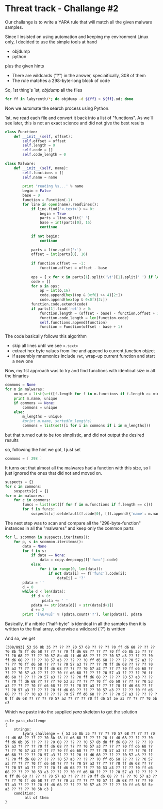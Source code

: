 # Threat track - Challange #2

Our challange is to write a YARA rule that will match all the given malware samples.

Since I insisted on using automation and keeping my environment Linux only, I decided to use the simple tools at hand
* objdump
* python

plus the given hints
* There are wildcards ("?") in the answer, speciaifically, 308 of them
* The rule matches a 298-byte-long block of code

So, 1st thing's 1st, *objdump* all the files
```bash
for ff in labyrenth/*; do objdump -d ${ff} > ${ff}.od; done
```

Now we automate the search process using Python.

1st, we read each file and convert it back into a list of "functions". As we'll see later, this is not an exact science and did not give the best results
```python
class Function:
	def __init__(self, offset):
		self.offset = offset
		self.length = 0
		self.code = []
		self.code_length = 0
	
class Malware:
	def __init__(self, name):
		self.functions = []
		self.name = name
		
		print 'reading %s...' % name
		begin = False
		base = 0
		function = Function(-1)
		for line in open(name).readlines():
			if line.find('<.text>') >= 0:
				begin = True
				parts = line.split(' ')
				base = int(parts[0], 16)
				continue
			
			if not begin:
				continue
			
			parts = line.split(':')
			offset = int(parts[0], 16)
			
			if function.offset == -1:
				function.offset = offset - base
			
			ops = [ x for x in parts[1].split('\t')[1].split(' ') if len(x) == 2 ]
			code = []
			for o in ops:
				op = int(o,16)
				code.append(hex((op & 0xf0) >> 4)[2:])
				code.append(hex(op & 0x0f)[2:])
			function.code.extend(code)
			if parts[1].find('ret') > 0:
				function.length = (offset - base) - function.offset + 1
				function.code_length = len(function.code)
				self.functions.append(function)
				function = Function(offset - base + 1)
```

The code basically follows this algorithm
* skip all lines until we see `<.text>`
* extract hex byte values from line and append to current *function* object
* if assembly mnemonics include `ret`, wrap-up current function and start a new one

Now, my 1st approach was to try and find functions with identical size in all the binaries
```python
commons = None
for m in malwares:
	unique = list(set([f.length for f in m.functions if f.length >= min_length]))
	print m.name, unique
	if commons == None:
		commons = unique
	else:
		m_lengths = unique
		#print m.name, sorted(m_lengths)
		commons = list(set([i for i in commons if i in m_lengths]))
```
but that turned out to be too simplistic, and did not output the desired results

so, following the hint we got, I just set
```python
commons = [ 298 ]
```
It turns out that almost all the malwares had a function with this size, so I just ignored the ones that did not and moved on.
```python
suspects = {}
for c in commons:
	suspects[c] = {}
for m in malwares:
	for c in commons:
		funcs = list(set([f for f in m.functions if f.length == c]))
		for f in funcs:
			suspects[c].setdefault(f.code[0], []).append({'name': m.name, 'func': f})
```
The next step was to scan and compare all the "298-byte-function" instances in all the "malwares" and keep only the common parts
```python
for l, scommon in suspects.iteritems():
	for p, s in scommon.iteritems():
		data = None
		for f in s:
			if data == None:
				data = copy.deepcopy(f['func'].code)
			else:
				for i in range(0, len(data)):
					if not data[i] == f['func'].code[i]:
						data[i] = '?'
		pdata = ''
		d = 0
		while d < len(data):
			if d > 0:
				 pdata += ' '
			pdata += str(data[d]) + str(data[d+1])
			d += 2
		print '[%u/%u]' % (pdata.count('?'), len(pdata)), pdata
```
Basically, if a nibble ("half-byte" is identical in all the samples then it is written to the final array, otherwise a wildcard ('?') is written

And so, we get
```
[308/893] 53 56 8b 35 ?? ?? ?? ?0 57 68 ?? ?? ?? ?0 ff d6 68 ?? ?? ?? ?0 8b f8 ff d6 68 ?? ?? ?? ?0 ff d6 68 ?? ?? ?? ?0 ff d6 8b 35 ?? ?? ?? ?0 68 ?? ?? ?? ?0 57 8b d8 ff d6 68 ?? ?? ?? ?0 57 a3 ?? ?? ?? ?0 ff d6 68 ?? ?? ?? ?0 57 a3 ?? ?? ?? ?0 ff d6 68 ?? ?? ?? ?0 57 a3 ?? ?? ?? ?0 ff d6 68 ?? ?? ?? ?0 57 a3 ?? ?? ?? ?0 ff d6 68 ?? ?? ?? ?0 57 a3 ?? ?? ?? ?0 ff d6 68 ?? ?? ?? ?0 57 a3 ?? ?? ?? ?0 ff d6 68 ?? ?? ?? ?0 57 a3 ?? ?? ?? ?0 ff d6 68 ?? ?? ?? ?0 57 a3 ?? ?? ?? ?0 ff d6 68 ?? ?? ?? ?0 57 a3 ?? ?? ?? ?0 ff d6 68 ?? ?? ?? ?0 57 a3 ?? ?? ?? ?0 ff d6 68 ?? ?? ?? ?0 53 a3 ?? ?? ?? ?0 ff d6 68 ?? ?? ?? ?0 53 a3 ?? ?? ?? ?0 ff d6 68 ?? ?? ?? ?0 57 a3 ?? ?? ?? ?0 ff d6 68 ?? ?? ?? ?0 57 a3 ?? ?? ?? ?0 ff d6 68 ?? ?? ?? ?0 57 a3 ?? ?? ?? ?0 ff d6 68 ?? ?? ?? ?0 a3 ?? ?? ?? ?0 57 ff d6 68 ?? ?? ?? ?0 57 a3 ?? ?? ?? ?0 ff d6 68 ?? ?? ?? ?0 57 a3 ?? ?? ?? ?0 ff d6 5f 5e a3 ?? ?? ?? ?0 5b c3
```
Which we paste into the supplied *yara* skeleton to get the solution
```
rule yara_challenge
{
	strings:
		$yara_challenge = { 53 56 8b 35 ?? ?? ?? ?0 57 68 ?? ?? ?? ?0 ff d6 68 ?? ?? ?? ?0 8b f8 ff d6 68 ?? ?? ?? ?0 ff d6 68 ?? ?? ?? ?0 ff d6 8b 35 ?? ?? ?? ?0 68 ?? ?? ?? ?0 57 8b d8 ff d6 68 ?? ?? ?? ?0 57 a3 ?? ?? ?? ?0 ff d6 68 ?? ?? ?? ?0 57 a3 ?? ?? ?? ?0 ff d6 68 ?? ?? ?? ?0 57 a3 ?? ?? ?? ?0 ff d6 68 ?? ?? ?? ?0 57 a3 ?? ?? ?? ?0 ff d6 68 ?? ?? ?? ?0 57 a3 ?? ?? ?? ?0 ff d6 68 ?? ?? ?? ?0 57 a3 ?? ?? ?? ?0 ff d6 68 ?? ?? ?? ?0 57 a3 ?? ?? ?? ?0 ff d6 68 ?? ?? ?? ?0 57 a3 ?? ?? ?? ?0 ff d6 68 ?? ?? ?? ?0 57 a3 ?? ?? ?? ?0 ff d6 68 ?? ?? ?? ?0 57 a3 ?? ?? ?? ?0 ff d6 68 ?? ?? ?? ?0 53 a3 ?? ?? ?? ?0 ff d6 68 ?? ?? ?? ?0 53 a3 ?? ?? ?? ?0 ff d6 68 ?? ?? ?? ?0 57 a3 ?? ?? ?? ?0 ff d6 68 ?? ?? ?? ?0 57 a3 ?? ?? ?? ?0 ff d6 68 ?? ?? ?? ?0 57 a3 ?? ?? ?? ?0 ff d6 68 ?? ?? ?? ?0 a3 ?? ?? ?? ?0 57 ff d6 68 ?? ?? ?? ?0 57 a3 ?? ?? ?? ?0 ff d6 68 ?? ?? ?? ?0 57 a3 ?? ?? ?? ?0 ff d6 5f 5e a3 ?? ?? ?? ?0 5b c3 }
	condition:
		 all of them 
}
```
